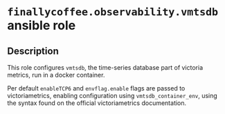 # `finallycoffee.observability.vmtsdb` ansible role

## Description

This role configures `vmtsdb`, the time-series database part of victoria metrics, run in a docker container.

Per default `enableTCP6` and `envflag.enable` flags are passed to victoriametrics, enabling configuration using `vmtsdb_container_env`, using the syntax found on the official victoriametrics documentation.
